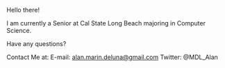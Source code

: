 Hello there!

I am currently a Senior at Cal State Long Beach majoring in Computer Science.

Have any questions? 

Contact Me at:
E-mail: alan.marin.deluna@gmail.com
Twitter: @MDL_Alan
